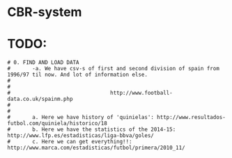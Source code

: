 CBR-system
==========


 # TODO:
    # 0. FIND AND LOAD DATA
    #       -a. We have csv-s of first and second division of spain from 1996/97 til now. And lot of information else.
    #
    #
    #                                http://www.football-data.co.uk/spainm.php
    #
    #
    #       a. Here we have history of 'quinielas': http://www.resultados-futbol.com/quiniela/historico/18
    #       b. Here we have the statistics of the 2014-15: http://www.lfp.es/estadisticas/liga-bbva/goles/
    #       c. Here we can get everything!!: http://www.marca.com/estadisticas/futbol/primera/2010_11/